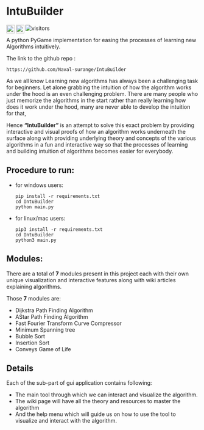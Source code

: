 # IntuBuilder

<a href="https://discordapp.com/users/757609116675080192">
  <img align="left" alt="Naval's Discord" width="22px" src="https://raw.githubusercontent.com/peterthehan/peterthehan/master/assets/discord.svg" />
</a>
<a href="https://www.linkedin.com/in/naval-surange-42a710203/">
  <img align="left" alt="Naval's LinkedIN" width="22px" src="https://raw.githubusercontent.com/peterthehan/peterthehan/master/assets/linkedin.svg" />
</a>

![visitors](https://visitor-badge.glitch.me/badge?page_id=Naval-surange.IntuBuilder)

 A python PyGame implementation for easing the processes of learning new Algorithms intuitively.

The link to the github repo : 
```
https://github.com/Naval-surange/IntuBuilder
```

As we all know Learning new algorithms has always been a challenging task for beginners. Let alone grabbing the intuition of how the algorithm works under the hood is an even challenging problem. There are many people who just memorize the algorithms in the start rather than really learning how does it work under the hood, many are never able to develop the intuition for that,

Hence **“IntuBuilder”** is an attempt to solve this exact problem by providing interactive and visual proofs of how an algorithm works underneath the surface along with providing underlying theory and concepts of the various algorithms in a fun and interactive way so that the processes of learning and building intuition of algorithms becomes easier for everybody.

## **Procedure to run:**

- for windows users:
    ```
    pip install -r requirements.txt
    cd IntuBuilder
    python main.py
    ```
- for linux/mac users:
    ```
    pip3 install -r requirements.txt
    cd IntuBuilder
    python3 main.py
    ```

## **Modules:**

There are a total of **7** modules present in this project each with their own unique visualization and interactive features along with wiki articles explaining algorithms.  

Those **7** modules are:

- Dijkstra Path Finding Algorithm
- AStar Path Finding Algorithm
- Fast Fourier Transform Curve Compressor
- Minimum Spanning tree
- Bubble Sort
- Insertion Sort
- Conveys Game of Life

## **Details**

Each of the sub-part of gui application contains following:

- The main tool through which we can interact and visualize the algorithm.
- The wiki page will have all the theory and resources to master the algorithm 
- And the help menu which will guide us on how to use the tool to visualize and interact with the algorithm.
